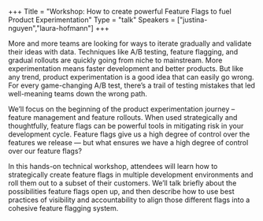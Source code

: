 +++
Title = "Workshop: How to create powerful Feature Flags to fuel Product Experimentation"
Type = "talk"
Speakers = ["justina-nguyen","laura-hofmann"]
+++

More and more teams are looking for ways to iterate gradually and validate their ideas with data. Techniques like A/B testing, feature flagging, and gradual rollouts are quickly going from niche to mainstream. More experimentation means faster development and better products. But like any trend, product experimentation is a good idea that can easily go wrong. For every game-changing A/B test, there’s a trail of testing mistakes that led well-meaning teams down the wrong path.

We’ll focus on the beginning of the product experimentation journey – feature management and feature rollouts. When used strategically and thoughtfully, feature flags can be powerful tools in mitigating risk in your development cycle. Feature flags give us a high degree of control over the features we release — but what ensures we have a high degree of control over our feature flags?

In this hands-on technical workshop, attendees will learn how to strategically create feature flags in multiple development environments and roll them out to a subset of their customers. We’ll talk briefly about the possibilities feature flags open up, and then describe how to use best practices of visibility and accountability to align those different flags into a cohesive feature flagging system.
